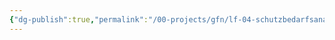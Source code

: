 ```yaml
---
{"dg-publish":true,"permalink":"/00-projects/gfn/lf-04-schutzbedarfsanalyse-im-eigenen-arbeitsbereich-durchfuehren/","tags":["inProgress","GFN/LF04","GFN"],"noteIcon":"","updated":"2024-08-16T18:34:03.586+02:00"}
---
```





